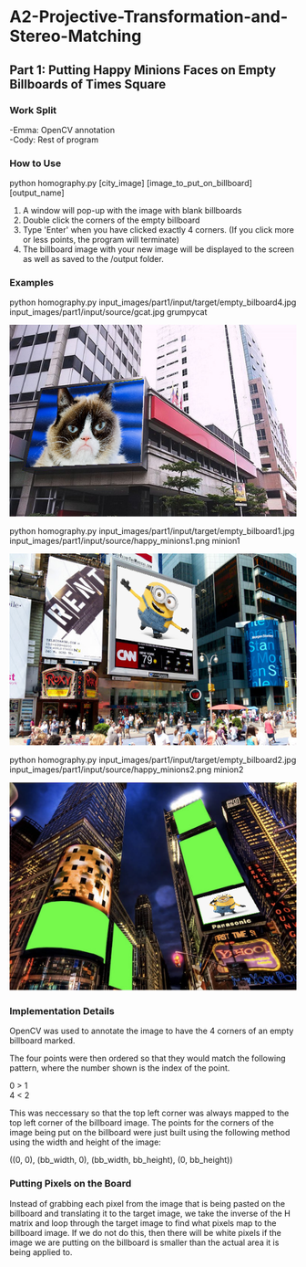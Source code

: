 # A2-Projective-Transformation-and-Stereo-Matching

## Part 1: Putting Happy Minions Faces on Empty Billboards of Times Square

### Work Split

-Emma: OpenCV annotation  
-Cody: Rest of program

### How to Use

python homography.py [city_image] [image_to_put_on_billboard] [output_name]

1. A window will pop-up with the image with blank billboards
2. Double click the corners of the empty billboard
3. Type 'Enter' when you have clicked exactly 4 corners. (If you click more or less points, the program will terminate)
4. The billboard image with your new image will be displayed to the screen as well as saved to the /output folder.

### Examples

python homography.py input_images/part1/input/target/empty_bilboard4.jpg input_images/part1/input/source/gcat.jpg grumpycat

![example1](/examples/grumpycat.png)

python homography.py input_images/part1/input/target/empty_bilboard1.jpg input_images/part1/input/source/happy_minions1.png minion1 

![example2](/examples/minion1.png)

python homography.py input_images/part1/input/target/empty_bilboard2.jpg input_images/part1/input/source/happy_minions2.png minion2 

![example3](/examples/minion2.png)

### Implementation Details

OpenCV was used to annotate the image to have the 4 corners of an empty billboard marked.

The four points were then ordered so that they would match the following pattern, where the number shown is the index of the point.

0 > 1  
4 < 2

This was neccessary so that the top left corner was always mapped to the top left corner of the billboard image. The points for the corners of the image being put on the billboard were just built using the following method using the width and height of the image:

((0, 0), (bb_width, 0), (bb_width, bb_height), (0, bb_height))

### Putting Pixels on the Board

Instead of grabbing each pixel from the image that is being pasted on the billboard and translating it to the target image, we take the inverse of the H matrix and loop through the target image to find what pixels map to the billboard image. If we do not do this, then there will be white pixels if the image we are putting on the billboard is smaller than the actual area it is being applied to.
